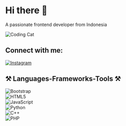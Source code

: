 # Hi there 👋  

A passionate frontend developer from Indonesia  

![Coding Cat](https://media.giphy.com/media/tBxyh2hbwMiqc/giphy.gif)

## Connect with me:  
[![Instagram](https://img.shields.io/badge/Instagram-%23E4405F.svg?style=for-the-badge&logo=Instagram&logoColor=white)](https://instagram.com/devrinanggun_)  

## ⚒ Languages-Frameworks-Tools ⚒  
![Bootstrap](https://img.shields.io/badge/Bootstrap-%23563D7C.svg?style=for-the-badge&logo=bootstrap&logoColor=white)  
![HTML5](https://img.shields.io/badge/HTML5-%23E34F26.svg?style=for-the-badge&logo=html5&logoColor=white)  
![JavaScript](https://img.shields.io/badge/JavaScript-%23F7DF1E.svg?style=for-the-badge&logo=javascript&logoColor=black)  
![Python](https://img.shields.io/badge/Python-%233776AB.svg?style=for-the-badge&logo=python&logoColor=white)  
![C++](https://img.shields.io/badge/C%2B%2B-%2300599C.svg?style=for-the-badge&logo=c%2B%2B&logoColor=white)  
![PHP](https://img.shields.io/badge/PHP-%23777BB4.svg?style=for-the-badge&logo=php&logoColor=white)  
